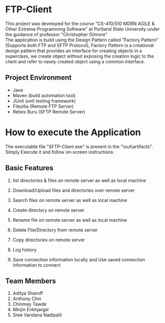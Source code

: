 

# FTP-Client

This project was developed for the course "CS-410/510 MDRN AGILE & Other Extreme Programming Software" at Portland State University under the guidance of professor "Christopher Gilmore"  
The application is build using the Design Pattern called "Factory Pattern" (Supports both FTP and SFTP Protocol),
Factory Pattern is a creational design pattern that provides an interface for creating objects in a superclass, 
we create object without exposing the creation logic to the client and refer to newly created object using a common interface.

## Project Environment 
* Java
* Maven (build automation tool)
* JUnit (unit testing framework)
* Filezilla (Remote FTP Server)
* Rebex Buru (SFTP Remote Server)

# How to execute the Application
The executable file "SFTP-Client.exe" is present in the "\out\artifacts". Simply Execute it and follow on-screen instructions.

## Basic Features

1. list directories & files on remote server as well as local machine

2. Download/Upload files and directories over remote server

3. Search files on remote server as well as local machine

4. Create directory on remote server

5. Rename file on remote server as well as local machine

6. Delete File/Directory from remote server

7. Copy directories on remote server

8. Log history

9. Save connection information locally and Use saved connection information to connect

## Team Members
  
  1. Aditya Sharoff
  2. Anthony Chin
  3. Chinmay Tawde
  4. Minjin Enkhjargal
  5. Sree Vandana Nadipalli

